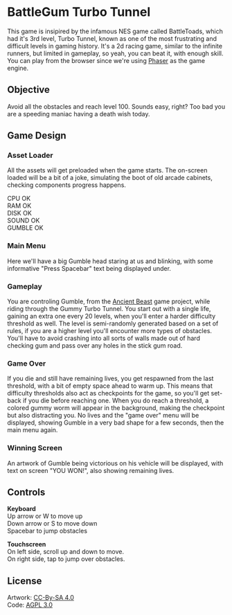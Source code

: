 # BattleGum Turbo Tunnel

This game is insipired by the infamous NES game called BattleToads, which had it's 3rd level, Turbo Tunnel, known as one of the most frustrating and difficult levels in gaming history.
It's a 2d racing game, similar to the infinite runners, but limited in gameplay, so yeah, you can beat it, with enough skill. You can play from the browser since we're using [Phaser](https://phaser.io) as the game engine.

## Objective

Avoid all the obstacles and reach level 100. Sounds easy, right? Too bad you are a speeding maniac having a death wish today.

## Game Design

### Asset Loader

All the assets will get preloaded when the game starts.
The on-screen loaded will be a bit of a joke, simulating the boot of old arcade cabinets, checking components progress happens.

CPU OK<br>
RAM OK<br>
DISK OK<br>
SOUND OK<br>
GUMBLE OK

### Main Menu

Here we'll have a big Gumble head staring at us and blinking, with some informative "Press Spacebar" text being displayed under.

### Gameplay

You are controling Gumble, from the [Ancient Beast](https://AncientBeast.com) game project, while riding through the Gummy Turbo Tunnel.
You start out with a single life, gaining an extra one every 20 levels, when you'll enter a harder difficulty threshold as well.
The level is semi-randomly generated based on a set of rules, if you are a higher level you'll encounter more types of obstacles.
You'll have to avoid crashing into all sorts of walls made out of hard checking gum and pass over any holes in the stick gum road.

### Game Over

If you die and still have remaining lives, you get respawned from the last threshold, with a bit of empty space ahead to warm up.
This means that difficulty thresholds also act as checkpoints for the game, so you'll get set-back if you die before reaching one.
When you do reach a threshold, a colored gummy worm will appear in the background, making the checkpoint but also distracting you.
No lives and the "game over" menu will be displayed, showing Gumble in a very bad shape for a few seconds, then the main menu again.

### Winning Screen

An artwork of Gumble being victorious on his vehicle will be displayed, with text on screen "YOU WON!", also showing remaining lives.

## Controls

**Keyboard**<br>
Up arrow or W to move up<br>
Down arrow or S to move down<br>
Spacebar to jump obstacles

**Touchscreen**<br>
On left side, scroll up and down to move.<br>
On right side, tap to jump over obstacles.

## License

Artwork: [CC-By-SA 4.0](http://creativecommons.org/licenses/by-sa/4.0)<br>
Code: [AGPL 3.0](http://www.gnu.org/licenses/agpl-3.0.html)
